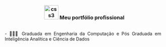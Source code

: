 <div align="center">
<h3><img src="https://i.pinimg.com/originals/e7/26/c7/e726c74ac081eed50feee1433d12c998.gif" alt="css3" width="45"> Meu portfólio profissional
</div>

</br>
<div align="justify">
- 👷🏻‍♀️ Graduada em Engenharia da Computação e Pós Graduada em Inteligência Analítica e Ciência de Dados
</div>
</br>
